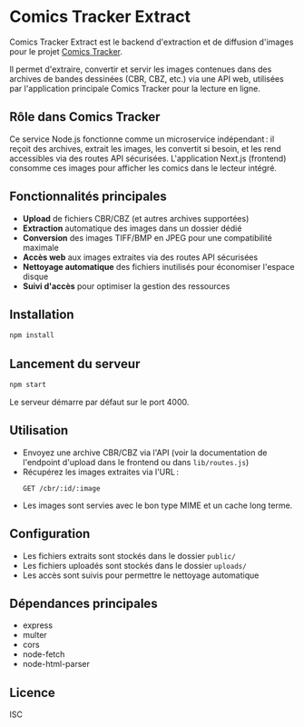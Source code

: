 # Comics Tracker Extract

Comics Tracker Extract est le backend d'extraction et de diffusion d'images pour le projet [Comics Tracker](https://github.com/YanisHlali/comics-tracker).

Il permet d'extraire, convertir et servir les images contenues dans des archives de bandes dessinées (CBR, CBZ, etc.) via une API web, utilisées par l'application principale Comics Tracker pour la lecture en ligne.

## Rôle dans Comics Tracker

Ce service Node.js fonctionne comme un microservice indépendant : il reçoit des archives, extrait les images, les convertit si besoin, et les rend accessibles via des routes API sécurisées. L'application Next.js (frontend) consomme ces images pour afficher les comics dans le lecteur intégré.

## Fonctionnalités principales

- **Upload** de fichiers CBR/CBZ (et autres archives supportées)
- **Extraction** automatique des images dans un dossier dédié
- **Conversion** des images TIFF/BMP en JPEG pour une compatibilité maximale
- **Accès web** aux images extraites via des routes API sécurisées
- **Nettoyage automatique** des fichiers inutilisés pour économiser l'espace disque
- **Suivi d'accès** pour optimiser la gestion des ressources

## Installation

```bash
npm install
```

## Lancement du serveur

```bash
npm start
```

Le serveur démarre par défaut sur le port 4000.

## Utilisation

- Envoyez une archive CBR/CBZ via l'API (voir la documentation de l'endpoint d'upload dans le frontend ou dans `lib/routes.js`)
- Récupérez les images extraites via l'URL :
  ```
  GET /cbr/:id/:image
  ```
- Les images sont servies avec le bon type MIME et un cache long terme.

## Configuration

- Les fichiers extraits sont stockés dans le dossier `public/`
- Les fichiers uploadés sont stockés dans le dossier `uploads/`
- Les accès sont suivis pour permettre le nettoyage automatique

## Dépendances principales
- express
- multer
- cors
- node-fetch
- node-html-parser

## Licence

ISC